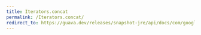 ```yaml
---
title: Iterators.concat
permalink: /Iterators.concat/
redirect_to: https://guava.dev/releases/snapshot-jre/api/docs/com/google/common/collect/Iterators.html#concat-java.util.Iterator-
---
```

